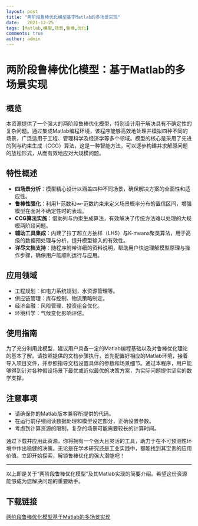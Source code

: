 ```yaml
---
layout: post
title: "两阶段鲁棒优化模型基于Matlab的多场景实现"
date:   2021-12-25
tags: [Matlab,模型,场景,鲁棒,优化]
comments: true
author: admin
---
```

# 两阶段鲁棒优化模型：基于Matlab的多场景实现

## 概览
本资源提供了一个强大的两阶段鲁棒优化模型，特别设计用于解决具有不确定性的复杂问题。通过集成Matlab编程环境，该程序能够高效地处理并模拟四种不同的场景，广泛适用于工程、管理科学及经济学等多个领域。模型的核心是采用了先进的列与约束生成（CCG）算法，这是一种智能方法，可以逐步构建并求解原问题的放松形式，从而有效地应对大规模问题。

## 特性概述
- **四场景分析**：模型精心设计以涵盖四种不同场景，确保解决方案的全面性和适应性。
- **鲁棒性强化**：利用1-范数和∞-范数约束来定义场景概率分布的置信区间，增强模型在面对不确定性时的表现。
- **CCG算法实施**：借助列与约束生成算法，有效解决了传统方法难以处理的大规模两阶段问题。
- **辅助工具集成**：内建了拉丁超立方抽样（LHS）与K-means聚类算法，用于高级的数据预处理与分析，提升模型输入的有效性。
- **详尽文档支持**：随程序附带详细的资料说明，帮助用户快速理解模型原理与操作步骤，确保用户能顺利运行与应用。

## 应用领域
- 工程规划：如电力系统规划，水资源管理等。
- 供应链管理：库存控制、物流策略制定。
- 经济金融：风险管理、投资组合优化。
- 环境科学：气候变化影响评估。

## 使用指南
为了充分利用此模型，建议用户具备一定的Matlab编程基础以及对鲁棒优化理论的基本了解。请按照提供的文档步骤执行，首先配置好相应的Matlab环境，接着导入项目文件，并参照指导文档设置具体的参数和场景细节。通过本程序，用户能够得到针对各种假设场景下最优或近似最优的决策方案，为实际问题提供坚实的数学支撑。

## 注意事项
- 请确保你的Matlab版本兼容所提供的代码。
- 在运行前仔细阅读数据处理和模型设定部分，正确设置参数。
- 考虑到计算资源的限制，复杂的场景可能需要较长的计算时间。

通过下载并应用此资源，你将拥有一个强大且灵活的工具，助力于在不可预测性环境中作出稳健的决策。无论是在学术研究还是工业实践中，都能找到其宝贵的应用价值。立即开始探索，解锁鲁棒优化的强大潜能吧！

---

以上即是关于“两阶段鲁棒优化模型”及其Matlab实现的简要介绍。希望这份资源能够成为您解决问题的重要助手。

## 下载链接

[两阶段鲁棒优化模型基于Matlab的多场景实现](https://pan.quark.cn/s/2f759ea5b74e)